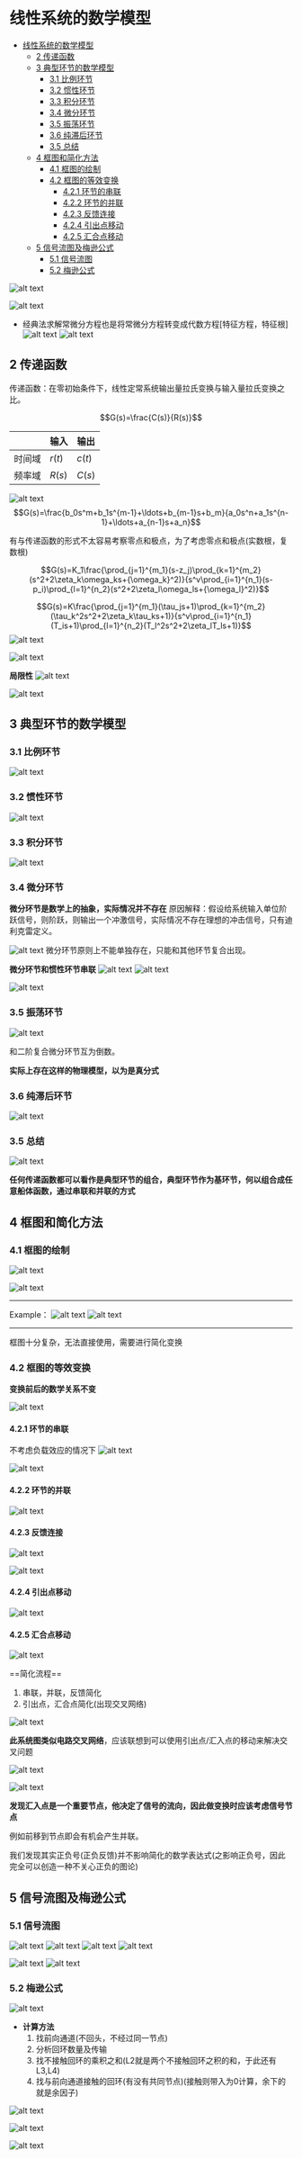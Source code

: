 <!--
 * @Author: Ashington ashington258@proton.me
 * @Date: 2024-09-09 15:19:35
 * @LastEditors: Ashington ashington258@proton.me
 * @LastEditTime: 2024-09-19 11:29:52
 * @FilePath: \Automatic_control_principle\2-线性系统的数学模型\线性系统的数学模型.md
 * @Description: 请填写简介
 * 联系方式:921488837@qq.com
 * Copyright (c) 2024 by ${git_name_email}, All Rights Reserved.
-->

# 线性系统的数学模型

- [线性系统的数学模型](#线性系统的数学模型)
  - [2 传递函数](#2-传递函数)
  - [3 典型环节的数学模型](#3-典型环节的数学模型)
    - [3.1 比例环节](#31-比例环节)
    - [3.2 惯性环节](#32-惯性环节)
    - [3.3 积分环节](#33-积分环节)
    - [3.4 微分环节](#34-微分环节)
    - [3.5 振荡环节](#35-振荡环节)
    - [3.6 纯滞后环节](#36-纯滞后环节)
    - [3.5 总结](#35-总结)
  - [4 框图和简化方法](#4-框图和简化方法)
    - [4.1 框图的绘制](#41-框图的绘制)
    - [4.2 框图的等效变换](#42-框图的等效变换)
      - [4.2.1 环节的串联](#421-环节的串联)
      - [4.2.2 环节的并联](#422-环节的并联)
      - [4.2.3 反馈连接](#423-反馈连接)
      - [4.2.4 引出点移动](#424-引出点移动)
      - [4.2.5 汇合点移动](#425-汇合点移动)
  - [5 信号流图及梅逊公式](#5-信号流图及梅逊公式)
    - [5.1 信号流图](#51-信号流图)
    - [5.2 梅逊公式](#52-梅逊公式)

![alt text](image.png)

![alt text](image-1.png)

- 经典法求解常微分方程也是将常微分方程转变成代数方程[特征方程，特征根]
  ![alt text](image-2.png)
  ![alt text](image-3.png)

## 2 传递函数

传递函数：在零初始条件下，线性定常系统输出量拉氏变换与输入量拉氏变换之比。

$$G(s)=\frac{C(s)}{R(s)}$$

|        | 输入   | 输出   |
| ------ | ------ | ------ |
| 时间域 | $r(t)$ | $c(t)$ |
| 频率域 | $R(s)$ | $C(s)$ |

![alt text](image-5.png)
$$G(s)=\frac{b_0s^m+b_1s^{m-1}+\ldots+b_{m-1}s+b_m}{a_0s^n+a_1s^{n-1}+\ldots+a_{n-1}s+a_n}$$

有与传递函数的形式不太容易考察零点和极点，为了考虑零点和极点(实数根，复数根)

$$G(s)=K_1\frac{\prod_{j=1}^{m_1}(s-z_j)\prod_{k=1}^{m_2}(s^2+2\zeta_k\omega_ks+{\omega_k}^2)}{s^v\prod_{i=1}^{n_1}(s-p_i)\prod_{l=1}^{n_2}(s^2+2\zeta_l\omega_ls+{\omega_l}^2)}$$

$$G(s)=K\frac{\prod_{j=1}^{m_1}(\tau_js+1)\prod_{k=1}^{m_2}(\tau_k^2s^2+2\zeta_k\tau_ks+1)}{s^v\prod_{i=1}^{n_1}(T_is+1)\prod_{l=1}^{n_2}(T_l^2s^2+2\zeta_lT_ls+1)}$$
![alt text](image-6.png)

![alt text](image-8.png)

**局限性**
![alt text](image-9.png)

![alt text](image-10.png)

## 3 典型环节的数学模型

### 3.1 比例环节

![alt text](image-11.png)

### 3.2 惯性环节

![alt text](image-12.png)

### 3.3 积分环节

![alt text](image-13.png)

### 3.4 微分环节

**微分环节是数学上的抽象，实际情况并不存在**
原因解释：假设给系统输入单位阶跃信号，则阶跃，则输出一个冲激信号，实际情况不存在理想的冲击信号，只有迪利克雷定义。

![alt text](image-14.png)
微分环节原则上不能单独存在，只能和其他环节复合出现。

**微分环节和惯性环节串联**
![alt text](image-15.png)
![alt text](image-16.png)

![alt text](image-17.png)

### 3.5 振荡环节

![alt text](image-18.png)

和二阶复合微分环节互为倒数。

**实际上存在这样的物理模型，以为是真分式**

### 3.6 纯滞后环节

![alt text](image-19.png)

### 3.5 总结

![alt text](image-20.png)

**任何传递函数都可以看作是典型环节的组合，典型环节作为基环节，何以组合成任意船体函数，通过串联和并联的方式**

## 4 框图和简化方法

### 4.1 框图的绘制

![alt text](image-21.png)

![alt text](image-22.png)

---

Example：
![alt text](image-23.png)
![alt text](image-24.png)

---

框图十分复杂，无法直接使用，需要进行简化变换

### 4.2 框图的等效变换

**变换前后的数学关系不变**

![alt text](image-25.png)

#### 4.2.1 环节的串联

不考虑负载效应的情况下
![alt text](image-26.png)

![alt text](image-27.png)

#### 4.2.2 环节的并联

![alt text](image-28.png)

#### 4.2.3 反馈连接

![alt text](image-29.png)

![alt text](image-30.png)

#### 4.2.4 引出点移动

![alt text](image-31.png)

#### 4.2.5 汇合点移动

![alt text](image-32.png)

<!-- 周四授课老师：
![alt text](image-33.png)
 -->

==简化流程==

1. 串联，并联，反馈简化
2. 引出点，汇合点简化(出现交叉网络)

![alt text](image-34.png)

**此系统图类似电路交叉网络**，应该联想到可以使用引出点/汇入点的移动来解决交叉问题

![alt text](image-35.png)

![alt text](image-36.png)

**发现汇入点是一个重要节点，他决定了信号的流向，因此做变换时应该考虑信号节点**

例如前移到节点即会有机会产生并联。

我们发现其实正负号(正负反馈)并不影响简化的数学表达式(之影响正负号，因此完全可以创造一种不关心正负的图论)

## 5 信号流图及梅逊公式

### 5.1 信号流图

![alt text](image-37.png)
![alt text](image-38.png)
![alt text](image-39.png)
![alt text](image-40.png)

![alt text](image-41.png)
![alt text](image-42.png)

### 5.2 梅逊公式

![alt text](image-43.png)


- **计算方法**
  1. 找前向通道(不回头，不经过同一节点)
  2. 分析回环数量及传输
  3. 找不接触回环的乘积之和(L2就是两个不接触回环之积的和，于此还有L3,L4)
  4. 找与前向通道接触的回环(有没有共同节点)(接触则带入为0计算，余下的就是余因子)

![alt text](image-44.png)

![alt text](image-45.png)

![alt text](image-46.png)

